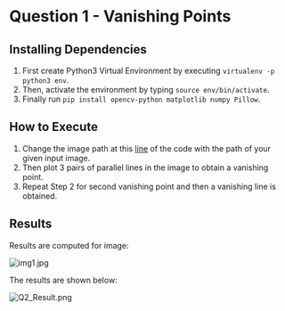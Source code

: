 # Question 1 - Vanishing Points

## Installing Dependencies

1. First create Python3 Virtual Environment by executing ```virtualenv -p python3 env```.
2. Then, activate the environment by typing ```source env/bin/activate```.
3. Finally run ```pip install opencv-python matplotlib numpy Pillow```.

## How to Execute

1. Change the image path at this [line](https://github.com/radonys/CV-Assignments/blob/a53a7ff8fa51f4234033b9e9cb2d1b6fec61965f/Assignment-3/Q1/1.py#L143) of the code with the path of your given input image.
2. Then plot 3 pairs of parallel lines in the image to obtain a vanishing point.
3. Repeat Step 2 for second vanishing point and then a vanishing line is obtained.

## Results

Results are computed for image:
 
![img1.jpg](https://github.com/radonys/CV-Assignments/blob/master/Assignment-3/Q1/img1.jpg "Input Image")

The results are shown below:

![Q2_Result.png](https://github.com/radonys/CV-Assignments/blob/master/Assignment-3/Q2/Q2_Result.png "Output Image")
